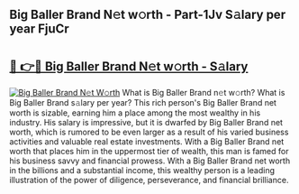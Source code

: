 ## Big Baller Brand N𝚎t w𝚘rth - Part-1Jv S𝚊lary per year FjuCr

# <h2><a href="http://gc0kqyf.nevu.top/?p=Big+Baller+Brand">🔗 👉🔴 Big Baller Brand N𝚎t w𝚘rth - S𝚊lary</a></h2>

[![Big Baller Brand N𝚎t W𝚘rth](https://i.imgur.com/Oavwk0R.jpeg)](http://gc0kqyf.nevu.top/?p=Big+Baller+Brand)
What is Big Baller Brand n𝚎t w𝚘rth? What is Big Baller Brand s𝚊lary per year?
This rich person's Big Baller Brand net worth is sizable, earning him a place among the most wealthy in his industry. His salary is impressive, but it is dwarfed by Big Baller Brand net worth, which is rumored to be even larger as a result of his varied business activities and valuable real estate investments. With a Big Baller Brand net worth that places him in the uppermost tier of wealth, this man is famed for his business savvy and financial prowess. With a Big Baller Brand net worth in the billions and a substantial income, this wealthy person is a leading illustration of the power of diligence, perseverance, and financial brilliance.
